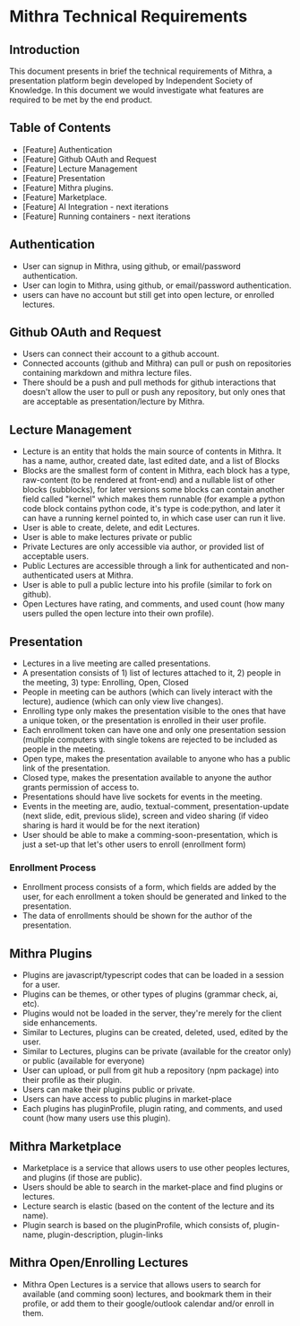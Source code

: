 # Mithra Technical Requirements
## Introduction
This document presents in brief the technical requirements of Mithra, a presentation platform begin developed by Independent Society of Knowledge. In this document we would investigate what features are required to be met by the end product.

## Table of Contents
- [Feature] Authentication
- [Feature] Github OAuth and Request
- [Feature] Lecture Management
- [Feature] Presentation
- [Feature] Mithra plugins.
- [Feature] Marketplace.
- [Feature] AI Integration - next iterations
- [Feature] Running containers - next iterations

## Authentication
- User can signup in Mithra, using github, or email/password authentication.
- User can login to Mithra, using github, or email/password authentication.
- users can have no account but still get into open lecture, or enrolled lectures.

## Github OAuth and Request
- Users can connect their account to a github account.
- Connected accounts (github and Mithra) can pull or push on repositories containing markdown and mithra lecture files.
- There should be a push and pull methods for github interactions that doesn't allow the user to pull or push any repository, but only ones that are acceptable as presentation/lecture by Mithra.

## Lecture Management
- Lecture is an entity that holds the main source of contents in Mithra. It has a name, author, created date, last edited date, and a list of Blocks
- Blocks are the smallest form of content in Mithra, each block has a type, raw-content (to be rendered at front-end) and a nullable list of other blocks (subblocks), for later versions some blocks can contain another field called "kernel" which makes them runnable (for example a python code block contains python code, it's type is code:python, and later it can have a running kernel pointed to, in which case user can run it live.
- User is able to create, delete, and edit Lectures.
- User is able to make lectures private or public
- Private Lectures are only accessible via author, or provided list of acceptable users.
- Public Lectures are accessible through a link for authenticated and non-authenticated users at Mithra.
- User is able to pull a public lecture into his profile (similar to fork on github).
- Open Lectures have rating, and comments, and used count (how many users pulled the open lecture into their own profile).

## Presentation
- Lectures in a live meeting are called presentations.
- A presentation consists of 1) list of lectures attached to it, 2) people in the meeting, 3) type: Enrolling, Open, Closed
- People in meeting can be authors (which can lively interact with the lecture), audience (which can only view live changes).
- Enrolling type only makes the presentation visible to the ones that have a unique token, or the presentation is enrolled in their user profile.
- Each enrollment token can have one and only one presentation session (multiple computers with single tokens are rejected to be included as people in the meeting.
- Open type, makes the presentation available to anyone who has a public link of the presentation.
- Closed type, makes the presentation available to anyone the author grants permission of access to.
- Presentations should have live sockets for events in the meeting.
- Events in the meeting are, audio, textual-comment, presentation-update (next slide, edit, previous slide), screen and video sharing (if video sharing is hard it would be for the next iteration)
- User should be able to make a comming-soon-presentation, which is just a set-up that let's other users to enroll (enrollment form)

### Enrollment Process
- Enrollment process consists of a form, which fields are added by the user, for each enrollment a token should be generated and linked to the presentation.
- The data of enrollments should be shown for the author of the presentation.

## Mithra Plugins
- Plugins are javascript/typescript codes that can be loaded in a session for a user.
- Plugins can be themes, or other types of plugins (grammar check, ai, etc).
- Plugins would not be loaded in the server, they're merely for the client side enhancements.
- Similar to Lectures, plugins can be created, deleted, used, edited by the user.
- Similar to Lectures, plugins can be private (available for the creator only) or public (available for everyone)
- User can upload, or pull from git hub a repository (npm package) into their profile as their plugin. 
- Users can make their plugins public or private.
- Users can have access to public plugins in market-place
- Each plugins has pluginProfile, plugin rating, and comments, and used count (how many users use this plugin).

## Mithra Marketplace
- Marketplace is a service that allows users to use other peoples lectures, and plugins (if those are public).
- Users should be able to search in the market-place and find plugins or lectures.
- Lecture search is elastic (based on the content of the lecture and its name).
- Plugin search is based on the pluginProfile, which consists of, plugin-name, plugin-description, plugin-links

## Mithra Open/Enrolling Lectures
- Mithra Open Lectures is a service that allows users to search for available (and comming soon) lectures, and bookmark them in their profile, or add them to their google/outlook calendar and/or enroll in them.

